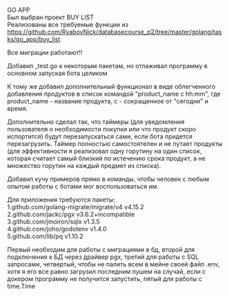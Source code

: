 GO APP  
Был выбран проект BUY LIST  
Реализованы все требуемые функции из https://github.com/RyabovNick/databasecourse_p2/tree/master/golang/tasks/go_app/buy_list

Все миграции работают!!

Добавил _test.go к некоторым пакетам, но отлаживал программу в основном запуская бота целиком

К тому же добавил дополнительный функционал в виде облегченного добавления продуктов в список командой "product_name с hh:mm", где product_name - название продукта, с - сокращенное от "сегодня" и время.

Дополнительно сделал так, что таймеры (для уведомления пользователя о необходимости покупки или что продукт скоро испортится) будут перезапускаться сами, если бота придется перезагрузить. Таймер полностью самостоятелен и не путает продукты (для эффективности я реализовал одну горутину на один список, которая считает самый близкий по истечению срока продукт, а не множество горутин на каждый предмет из списка). 

Добавил кучу примеров прямо в команды, чтобы человек с любым опытом работы с ботами мог воспользоваться им.

Для приложения требуются пакеты:  
1.github.com/golang-migrate/migrate/v4 v4.15.2  
2.github.com/jackc/pgx v3.6.2+incompatible  
3.github.com/jmoiron/sqlx v1.3.5  
4.github.com/joho/godotenv v1.4.0  
5.github.com/lib/pq v1.10.2  

Первый необходим для работы с миграциями в бд, второй для подключения к БД через драйвер pgx, третий для работы с SQL запросами, четвертый, чтобы не палить всем в мейне своей файл .env, хотя я его все равно загрузил последним пушем на случай, если с докером программу не получится запустить, пятый для работы с time.Time
